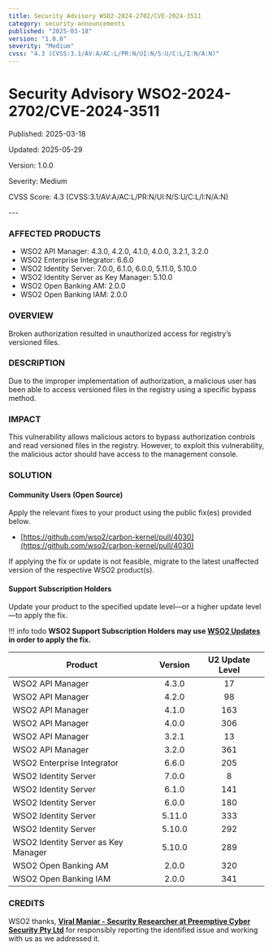 ```yaml
---
title: Security Advisory WSO2-2024-2702/CVE-2024-3511
category: security-announcements
published: "2025-03-18"
version: "1.0.0"
severity: "Medium"
cvss: "4.3 (CVSS:3.1/AV:A/AC:L/PR:N/UI:N/S:U/C:L/I:N/A:N)"
---
```


# Security Advisory WSO2-2024-2702/CVE-2024-3511

<p class="doc-info">Published: 2025-03-18</p>
<p class="doc-info">Updated: 2025-05-29</p>
<p class="doc-info">Version: 1.0.0</p>
<p class="doc-info">Severity: Medium</p>
<p class="doc-info">CVSS Score: 4.3 (CVSS:3.1/AV:A/AC:L/PR:N/UI:N/S:U/C:L/I:N/A:N)</p>
---

### AFFECTED PRODUCTS
* WSO2 API Manager: 4.3.0, 4.2.0, 4.1.0, 4.0.0, 3.2.1, 3.2.0
* WSO2 Enterprise Integrator: 6.6.0
* WSO2 Identity Server: 7.0.0, 6.1.0, 6.0.0, 5.11.0, 5.10.0
* WSO2 Identity Server as Key Manager: 5.10.0
* WSO2 Open Banking AM: 2.0.0
* WSO2 Open Banking IAM: 2.0.0


### OVERVIEW
Broken authorization resulted in unauthorized access for registry’s versioned files.


### DESCRIPTION
Due to the improper implementation of authorization, a malicious user has been able to access versioned files in the registry using a specific bypass method.


### IMPACT
This vulnerability allows malicious actors to bypass authorization controls and read versioned files in the registry. However, to exploit this vulnerability, the malicious actor should have access to the management console.


### SOLUTION

#### Community Users (Open Source)
Apply the relevant fixes to your product using the public fix(es) provided below.

* [https://github.com/wso2/carbon-kernel/pull/4030](https://github.com/wso2/carbon-kernel/pull/4030)

If applying the fix or update is not feasible, migrate to the latest unaffected version of the respective WSO2 product(s).


#### Support Subscription Holders

Update your product to the specified update level—or a higher update level—to apply the fix.

!!! info todo
    **WSO2 Support Subscription Holders may use [WSO2 Updates](https://wso2.com/updates/) in order to apply the fix.**

| Product                             | Version | U2 Update Level |
| ----------------------------------- | :-----: | :-------------: |
| WSO2 API Manager                    |  4.3.0  |       17        |
| WSO2 API Manager                    |  4.2.0  |       98        |
| WSO2 API Manager                    |  4.1.0  |       163       |
| WSO2 API Manager                    |  4.0.0  |       306       |
| WSO2 API Manager                    |  3.2.1  |       13        |
| WSO2 API Manager                    |  3.2.0  |       361       |
| WSO2 Enterprise Integrator          |  6.6.0  |       205       |
| WSO2 Identity Server                |  7.0.0  |        8        |
| WSO2 Identity Server                |  6.1.0  |       141       |
| WSO2 Identity Server                |  6.0.0  |       180       |
| WSO2 Identity Server                | 5.11.0  |       333       |
| WSO2 Identity Server                | 5.10.0  |       292       |
| WSO2 Identity Server as Key Manager | 5.10.0  |       289       |
| WSO2 Open Banking AM                |  2.0.0  |       320       |
| WSO2 Open Banking IAM               |  2.0.0  |       341       |


### CREDITS
WSO2 thanks, **[Viral Maniar - Security Researcher at Preemptive Cyber Security Pty Ltd](https://www.preemptivecybersec.com)** for responsibly reporting the identified issue and working with us as we addressed it.
